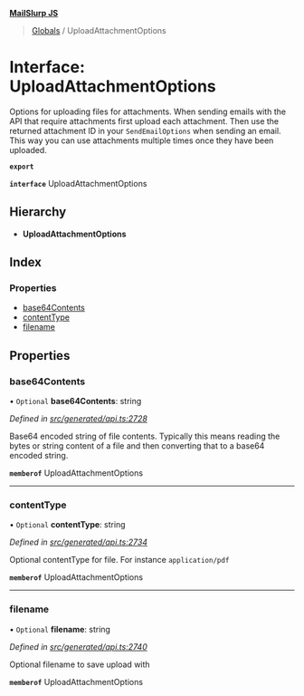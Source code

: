 **[MailSlurp JS](../README.md)**

> [Globals](../README.md) / UploadAttachmentOptions

# Interface: UploadAttachmentOptions

Options for uploading files for attachments. When sending emails with the API that require attachments first upload each attachment. Then use the returned attachment ID in your `SendEmailOptions` when sending an email. This way you can use attachments multiple times once they have been uploaded.

**`export`** 

**`interface`** UploadAttachmentOptions

## Hierarchy

* **UploadAttachmentOptions**

## Index

### Properties

* [base64Contents](uploadattachmentoptions.md#base64contents)
* [contentType](uploadattachmentoptions.md#contenttype)
* [filename](uploadattachmentoptions.md#filename)

## Properties

### base64Contents

• `Optional` **base64Contents**: string

*Defined in [src/generated/api.ts:2728](https://github.com/mailslurp/mailslurp-client/blob/ff09436/src/generated/api.ts#L2728)*

Base64 encoded string of file contents. Typically this means reading the bytes or string content of a file and then converting that to a base64 encoded string.

**`memberof`** UploadAttachmentOptions

___

### contentType

• `Optional` **contentType**: string

*Defined in [src/generated/api.ts:2734](https://github.com/mailslurp/mailslurp-client/blob/ff09436/src/generated/api.ts#L2734)*

Optional contentType for file. For instance `application/pdf`

**`memberof`** UploadAttachmentOptions

___

### filename

• `Optional` **filename**: string

*Defined in [src/generated/api.ts:2740](https://github.com/mailslurp/mailslurp-client/blob/ff09436/src/generated/api.ts#L2740)*

Optional filename to save upload with

**`memberof`** UploadAttachmentOptions
